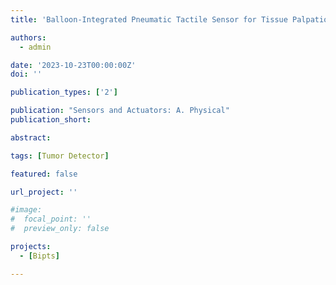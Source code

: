 ```yaml
---
title: 'Balloon-Integrated Pneumatic Tactile Sensor for Tissue Palpation in Minimally Invasive Surgery (under review)'

authors:
  - admin

date: '2023-10-23T00:00:00Z'
doi: ''

publication_types: ['2']

publication: "Sensors and Actuators: A. Physical"
publication_short: 

abstract: 

tags: [Tumor Detector]

featured: false

url_project: ''

#image:
#  focal_point: ''
#  preview_only: false

projects:
  - [Bipts]

---
```


